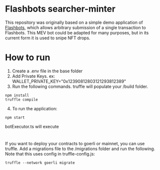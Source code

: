 # Flashbots searcher-minter

This repository was originally based on a simple demo application of [Flashbots](https://docs.flashbots.net), which allows arbitrary submission of a single transaction to Flashbots. This MEV bot could be adapted for many purposes, but in its current form it is used to snipe NFT drops.

# How to run

1. Create a .env file in the base folder
2. Add Private Keys. ex: WALLET_PRIVATE_KEY="0x12390812803121293812389"
3. Run the following commands. truffle will populate your /build folder.
```shell
npm install
truffle compile
```
4. To run the application:
```shell
npm start
```
botExecutor.ts will execute
 
#
 If you want to deploy your contracts to goerli or mainnet, you can use truffle. Add a migrations file to the /migrations folder and run the following. Note that this uses config in truffle-config.js:
 ```
 truffle --network goerli migrate
 ```
